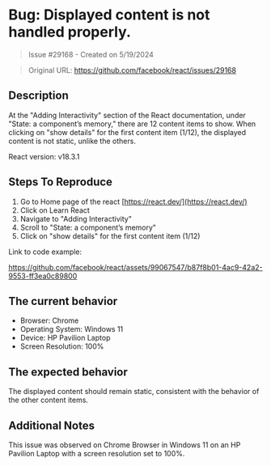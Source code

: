 # Bug: Displayed content is not handled properly. 

> Issue #29168 - Created on 5/19/2024

> Original URL: https://github.com/facebook/react/issues/29168

## Description

<!--
  Please provide a clear and concise description of what the bug is. Include
  screenshots if needed. Please test using the latest version of the relevant
  React packages to make sure your issue has not already been fixed.
-->
At the "Adding Interactivity" section of the React documentation, under "State: a component’s memory," there are 12 content items to show. When clicking on "show details" for the first content item (1/12), the displayed content is not static, unlike the others.


React version:
v18.3.1

## Steps To Reproduce

1. Go to Home page of the react [https://react.dev/](https://react.dev/)
2. Click on Learn React
3. Navigate to "Adding Interactivity"
4. Scroll to "State: a component’s memory"
5. Click on "show details" for the first content item (1/12)


<!--
  Your bug will get fixed much faster if we can run your code and it doesn't
  have dependencies other than React. Issues without reproduction steps or
  code examples may be immediately closed as not actionable.
-->

Link to code example:

https://github.com/facebook/react/assets/99067547/b87f8b01-4ac9-42a2-9553-ff3ea0c89800



<!--
  Please provide a CodeSandbox (https://codesandbox.io/s/new), a link to a
  repository on GitHub, or provide a minimal code example that reproduces the
  problem. You may provide a screenshot of the application if you think it is
  relevant to your bug report. Here are some tips for providing a minimal
  example: https://stackoverflow.com/help/mcve.
-->

## The current behavior
* Browser: Chrome
* Operating System: Windows 11
* Device: HP Pavilion Laptop
* Screen Resolution: 100%

## The expected behavior
The displayed content should remain static, consistent with the behavior of the other content items.

<!--
  Your bug will get fixed much faster if we can run your code and it doesn't
  have dependencies other than React. Issues without reproduction steps or
  code examples may be immediately closed as not actionable.
-->



<!--
  Please provide a CodeSandbox (https://codesandbox.io/s/new), a link to a
  repository on GitHub, or provide a minimal code example that reproduces the
  problem. You may provide a screenshot of the application if you think it is
  relevant to your bug report. Here are some tips for providing a minimal
  example: https://stackoverflow.com/help/mcve.
-->
## Additional Notes
This issue was observed on Chrome Browser in Windows 11 on an HP Pavilion Laptop with a screen resolution set to 100%.

